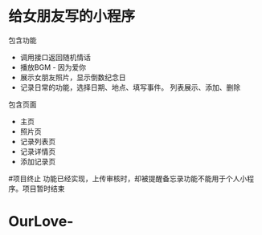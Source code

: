 # 给女朋友写的小程序

包含功能
- 调用接口返回随机情话
- 播放BGM - 因为爱你
- 展示女朋友照片，显示倒数纪念日
- 记录日常的功能，选择日期、地点、填写事件。  列表展示、添加、删除

包含页面
- 主页
- 照片页
- 记录列表页
- 记录详情页
- 添加记录页

#项目终止
  功能已经实现，上传审核时，却被提醒备忘录功能不能用于个人小程序。项目暂时结束



# OurLove-
